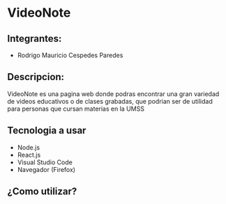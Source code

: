 # VideoNote

## Integrantes:
- Rodrigo Mauricio Cespedes Paredes
## Descripcion:
VideoNote es una pagina web donde podras encontrar una gran variedad de videos educativos o de clases grabadas, que podrian ser de utilidad para personas que cursan materias en la UMSS 

## Tecnologia a usar
- Node.js
- React.js
- Visual Studio Code
- Navegador (Firefox)

## ¿Como utilizar?

